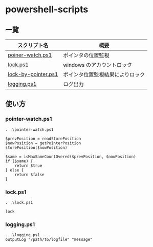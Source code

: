 # powershell-scripts

## 一覧

| スクリプト名                                 | 概要                             |
| -------------------------------------------- | -------------------------------- |
| [poiner-watch.ps1](./pointer-watch.ps1)      | ポインタの位置監視               |
| [lock.ps1](./lock.ps1)                       | windows のアカウントロック       |
| [lock-by-pointer.ps1](./lock-by-pointer.ps1) | ポインタ位置監視結果によりロック |
| [logging.ps1](./logging.ps1)                 | ログ出力                         |

## 使い方

### pointer-watch.ps1

```
. .\pointer-watch.ps1

$prevPosition = readStorePosition
$nowPosition = getPointerPosition
storePosition($nowPosition)

$same = isMaxSameCountOvered($prevPosition, $nowPosition)
if ($same) {
    return $true
} else {
    return $false
}
```

### lock.ps1

```
. .\lock.ps1

lock
```

### logging.ps1

```
. .\logging.ps1
outputLog "/path/to/logfile" "message"
```
